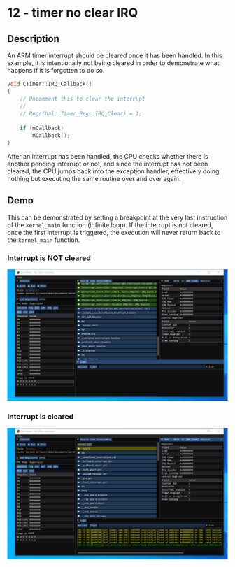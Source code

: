 # 12 - timer no clear IRQ

## Description

An ARM timer interrupt should be cleared once it has been handled. In this example, it is intentionally not being cleared in order to demonstrate what happens if it is forgotten to do so. 

```c++
void CTimer::IRQ_Callback()
{
    // Uncomment this to clear the interrupt
    //
    // Regs(hal::Timer_Reg::IRQ_Clear) = 1;

    if (mCallback)
        mCallback();
}
```

After an interrupt has been handled, the CPU checks whether there is another pending interrupt or not, and since the interrupt has not been cleared, the CPU jumps back into the exception handler, effectively doing nothing but executing the same routine over and over again.

## Demo

This can be demonstrated by setting a breakpoint at the very last instruction of the `kernel_main` function (infinite loop). If the interrupt is not cleared, once the first interrupt is triggered, the execution will never return back to the `kernel_main` function.

### Interrupt is NOT cleared

<img src="../../misc/screenshots/examples/12-timer_no_clear_IRQ_2.gif">

### Interrupt is cleared

<img src="../../misc/screenshots/examples/12-timer_no_clear_IRQ_1.gif">